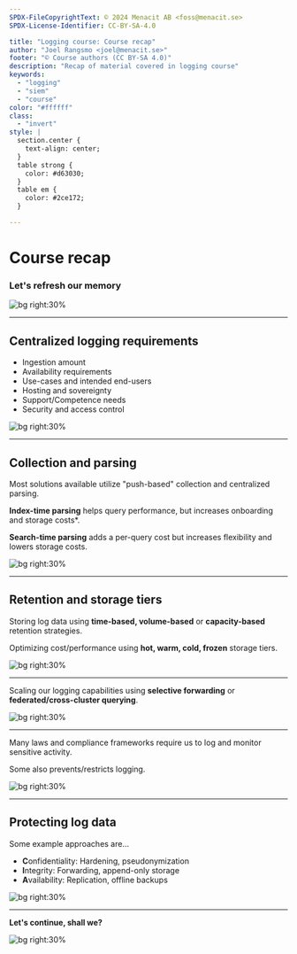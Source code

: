 ```yaml
---
SPDX-FileCopyrightText: © 2024 Menacit AB <foss@menacit.se>
SPDX-License-Identifier: CC-BY-SA-4.0

title: "Logging course: Course recap"
author: "Joel Rangsmo <joel@menacit.se>"
footer: "© Course authors (CC BY-SA 4.0)"
description: "Recap of material covered in logging course"
keywords:
  - "logging"
  - "siem"
  - "course"
color: "#ffffff"
class:
  - "invert"
style: |
  section.center {
    text-align: center;
  }
  table strong {
    color: #d63030;
  }
  table em {
    color: #2ce172;
  }

---
```

<!-- _footer: "%ATTRIBUTION_PREFIX% Nicholas A. Tonelli (CC BY 2.0)" -->
# Course recap
### Let's refresh our memory

![bg right:30%](images/13-abandoned_chimney.jpg)

---
<!-- _footer: "%ATTRIBUTION_PREFIX% Yellowcloud (CC BY 2.0)" -->
## Centralized logging requirements
- Ingestion amount
- Availability requirements
- Use-cases and intended end-users
- Hosting and sovereignty
- Support/Competence needs
- Security and access control

![bg right:30%](images/13-chip_closeup.jpg)

---
<!-- _footer: "%ATTRIBUTION_PREFIX% Kuhnmi (CC BY 2.0)" -->
## Collection and parsing
Most solutions available utilize "push-based"
collection and centralized parsing.  

**Index-time parsing** helps query performance,
but increases onboarding and storage costs\*.  

**Search-time parsing** adds a per-query cost
but increases flexibility and
lowers storage costs.

![bg right:30%](images/13-hummingbird.jpg)

---
<!-- _footer: "%ATTRIBUTION_PREFIX% Pelle Sten (CC BY 2.0)" -->
## Retention and storage tiers
Storing log data using
**time-based, volume-based**
or **capacity-based** retention strategies.

Optimizing cost/performance using
**hot, warm, cold, frozen** storage tiers.

![bg right:30%](images/13-silo.jpg)

---
<!-- _footer: "%ATTRIBUTION_PREFIX% Fredrik Rubensson (CC BY-SA 2.0)" -->
Scaling our logging capabilities using
**selective forwarding** or
**federated/cross-cluster querying**.

![bg right:30%](images/13-terrarium.jpg)

---
<!-- _footer: "%ATTRIBUTION_PREFIX% Dennis van Zuijlekom (CC BY-SA 2.0)" -->
Many laws and compliance frameworks require us to log and monitor sensitive activity.  

Some also prevents/restricts logging.

![bg right:30%](images/13-gnome.jpg)

---
<!-- _footer: "%ATTRIBUTION_PREFIX% Dennis van Zuijlekom (CC BY-SA 2.0)" -->
## Protecting log data
Some example approaches are...

- **C**onfidentiality: Hardening, pseudonymization
- **I**ntegrity: Forwarding, append-only storage
- **A**vailability: Replication, offline backups

![bg right:30%](images/13-lock_pin.jpg)

---
<!-- _footer: "%ATTRIBUTION_PREFIX% Rod Waddington (CC BY-SA 2.0)" -->
**Let's continue, shall we?**

![bg right:30%](images/13-adis_bar.jpg)
